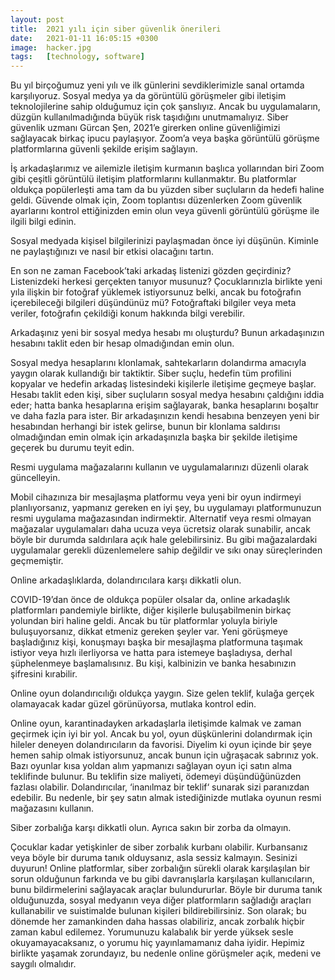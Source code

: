 ```yaml
---
layout: post
title:  2021 yılı için siber güvenlik önerileri
date:   2021-01-11 16:05:15 +0300
image:  hacker.jpg
tags:   [technology, software]
---
```


Bu yıl birçoğumuz yeni yılı ve ilk günlerini sevdiklerimizle sanal ortamda karşılıyoruz. Sosyal medya ya da görüntülü görüşmeler gibi iletişim teknolojilerine sahip olduğumuz için çok şanslıyız. Ancak bu uygulamaların, düzgün kullanılmadığında büyük risk taşıdığını unutmamalıyız. Siber güvenlik uzmanı Gürcan Şen, 2021’e girerken online güvenliğimizi sağlayacak birkaç ipucu paylaşıyor.
Zoom’a veya başka görüntülü görüşme platformlarına güvenli şekilde erişim sağlayın.

İş arkadaşlarımız ve ailemizle iletişim kurmanın başlıca yollarından biri Zoom gibi çeşitli görüntülü iletişim platformlarını kullanmaktır. Bu platformlar oldukça popülerleşti ama tam da bu yüzden siber suçluların da hedefi haline geldi. Güvende olmak için, Zoom toplantısı düzenlerken Zoom güvenlik ayarlarını kontrol ettiğinizden emin olun veya güvenli görüntülü görüşme ile ilgili bilgi edinin.

Sosyal medyada kişisel bilgilerinizi paylaşmadan önce iyi düşünün. Kiminle ne paylaştığınızı ve nasıl bir etkisi olacağını tartın.

En son ne zaman Facebook’taki arkadaş listenizi gözden geçirdiniz? Listenizdeki herkesi gerçekten tanıyor musunuz? Çocuklarınızla birlikte yeni yıla ilişkin bir fotoğraf yüklemek istiyorsunuz belki, ancak bu fotoğrafın içerebileceği bilgileri düşündünüz mü? Fotoğraftaki bilgiler veya meta veriler, fotoğrafın çekildiği konum hakkında bilgi verebilir.

Arkadaşınız yeni bir sosyal medya hesabı mı oluşturdu? Bunun arkadaşınızın hesabını taklit eden bir hesap olmadığından emin olun.

Sosyal medya hesaplarını klonlamak, sahtekarların dolandırma amacıyla yaygın olarak kullandığı bir taktiktir. Siber suçlu, hedefin tüm profilini kopyalar ve hedefin arkadaş listesindeki kişilerle iletişime geçmeye başlar. Hesabı taklit eden kişi, siber suçluların sosyal medya hesabını çaldığını iddia eder; hatta banka hesaplarına erişim sağlayarak, banka hesaplarını boşaltır ve daha fazla para ister. Bir arkadaşınızın kendi hesabına benzeyen yeni bir hesabından herhangi bir istek gelirse, bunun bir klonlama saldırısı olmadığından emin olmak için arkadaşınızla başka bir şekilde iletişime geçerek bu durumu teyit edin. 

Resmi uygulama mağazalarını kullanın ve uygulamalarınızı düzenli olarak güncelleyin.

Mobil cihazınıza bir mesajlaşma platformu veya yeni bir oyun indirmeyi planlıyorsanız, yapmanız gereken en iyi şey, bu uygulamayı platformunuzun resmi uygulama mağazasından indirmektir. Alternatif veya resmi olmayan mağazalar uygulamaları daha ucuza veya ücretsiz olarak sunabilir, ancak böyle bir durumda saldırılara açık hale gelebilirsiniz. Bu gibi mağazalardaki uygulamalar gerekli düzenlemelere sahip değildir ve sıkı onay süreçlerinden geçmemiştir. 

Online arkadaşlıklarda, dolandırıcılara karşı dikkatli olun.

COVID-19’dan önce de oldukça popüler olsalar da, online arkadaşlık platformları pandemiyle birlikte, diğer kişilerle buluşabilmenin birkaç yolundan biri haline geldi. Ancak bu tür platformlar yoluyla biriyle buluşuyorsanız, dikkat etmeniz gereken şeyler var. Yeni görüşmeye başladığınız kişi, konuşmayı başka bir mesajlaşma platformuna taşımak istiyor veya hızlı ilerliyorsa ve hatta para istemeye başladıysa, derhal şüphelenmeye başlamalısınız. Bu kişi, kalbinizin ve banka hesabınızın şifresini kırabilir.

Online oyun dolandırıcılığı oldukça yaygın. Size gelen teklif, kulağa gerçek olamayacak kadar güzel görünüyorsa, mutlaka kontrol edin.

Online oyun, karantinadayken arkadaşlarla iletişimde kalmak ve zaman geçirmek için iyi bir yol. Ancak bu yol, oyun düşkünlerini dolandırmak için hileler deneyen dolandırıcıların da favorisi. Diyelim ki oyun içinde bir şeye hemen sahip olmak istiyorsunuz, ancak bunun için uğraşacak sabrınız yok. Bazı oyunlar kısa yoldan alım yapmanızı sağlayan oyun içi satın alma teklifinde bulunur. Bu teklifin size maliyeti, ödemeyi düşündüğünüzden fazlası olabilir. Dolandırıcılar, ‘inanılmaz bir teklif‘ sunarak sizi paranızdan edebilir. Bu nedenle, bir şey satın almak istediğinizde mutlaka oyunun resmi mağazasını kullanın.

Siber zorbalığa karşı dikkatli olun. Ayrıca sakın bir zorba da olmayın.

Çocuklar kadar yetişkinler de siber zorbalık kurbanı olabilir. Kurbansanız veya böyle bir duruma tanık olduysanız, asla sessiz kalmayın. Sesinizi duyurun! Online platformlar, siber zorbalığın sürekli olarak karşılaşılan bir sorun olduğunun farkında ve bu gibi davranışlarla karşılaşan kullanıcıların, bunu bildirmelerini sağlayacak araçlar bulundururlar. Böyle bir duruma tanık olduğunuzda, sosyal medyanın veya diğer platformların sağladığı araçları kullanabilir ve suistimalde bulunan kişileri bildirebilirsiniz. Son olarak; bu dönemde her zamankinden daha hassas olabiliriz, ancak zorbalık hiçbir zaman kabul edilemez. Yorumunuzu kalabalık bir yerde yüksek sesle okuyamayacaksanız, o yorumu hiç yayınlamamanız daha iyidir. Hepimiz birlikte yaşamak zorundayız, bu nedenle online görüşmeler açık, medeni ve saygılı olmalıdır.

